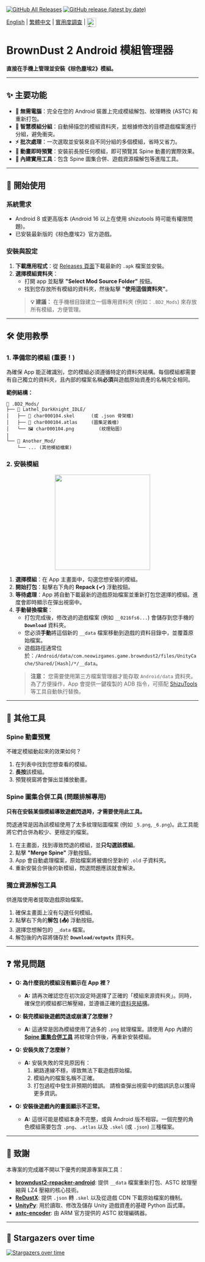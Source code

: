 [![GitHub All Releases](https://img.shields.io/github/downloads/Ark-Repoleved/BDroid_X/total)](https://github.com/Ark-Repoleved/BDroid_X/releases) [![GitHub release (latest by date)](https://img.shields.io/github/downloads/Ark-Repoleved/BDroid_X/latest/total)](https://github.com/Ark-Repoleved/BDroid_X/releases/latest)

[English](./README.md) | [繁體中文](./README.zh-TW.md) | [實用度調查](https://github.com/Ark-Repoleved/bd2-android-mod-manager/discussions/5) | <a href="https://ko-fi.com/issekisaji">
    <img alt="Static Badge" align="top" src="https://raw.githubusercontent.com/Ark-Repoleved/bd2-android-mod-manager/refs/heads/main/.github/sparkle-mug.gif" height="24">
</a>

# BrownDust 2 Android 模組管理器

**直接在手機上管理並安裝《棕色塵埃2》模組。**

---

## ✨ 主要功能

*   **📱 無需電腦**：完全在您的 Android 裝置上完成模組解包、紋理轉換 (ASTC) 和重新打包。
*   **🧠 智慧模組分組**：自動掃描您的模組資料夾，並根據修改的目標遊戲檔案進行分組，避免衝突。
*   **⚡ 批次處理**：一次選取並安裝來自不同分組的多個模組，省時又省力。
*   **👀 動畫即時預覽**：安裝前長按任何模組，即可預覽其 Spine 動畫的實際效果。
*   **🔧 內建實用工具**：包含 Spine 圖集合併、遊戲資源檔解包等進階工具。

---

## 🚀 開始使用

### 系統需求
*   Android 8 或更高版本 (Android 16 以上在使用 shizutools 時可能有權限問題)。
*   已安裝最新版的《棕色塵埃2》官方遊戲。

### 安裝與設定

1.  **下載應用程式**：從 [Releases 頁面](https://github.com/Ark-Repoleved/bd2-android-mod-manager/releases)下載最新的 `.apk` 檔案並安裝。
2.  **選擇模組資料夾**：
    *   打開 app 並點擊 **"Select Mod Source Folder"** 按鈕。
    *   找到您存放所有模組的資料夾，然後點擊 **"使用這個資料夾"**。
    > **💡 建議：** 在手機根目錄建立一個專用資料夾 (例如：`.BD2_Mods`) 來存放所有模組，方便管理。

---

## 🛠️ 使用教學

### 1. 準備您的模組 (重要！)

為確保 App 能正確識別，您的模組必須遵循特定的資料夾結構。每個模組都需要有自己獨立的資料夾，且內部的檔案名稱**必須**與遊戲原始資產的名稱完全相同。

**範例結構：**
```
📁 .BD2_Mods/
├── 📁 Lathel_DarkKnight_IDLE/
│   ├── 📄 char000104.skel      (或 .json 骨架檔)
│   ├── 📄 char000104.atlas     (圖集定義檔)
│   └── 🖼️ char000104.png         (紋理貼圖)
│
└── 📁 Another_Mod/
    └── ... (其他模組檔案)
```

### 2. 安裝模組

<p align="center">
  <img src="https://raw.githubusercontent.com/Ark-Repoleved/bd2-android-mod-manager/main/guide_video.gif" width="250">
</p>

1.  **選擇模組**：在 App 主畫面中，勾選您想安裝的模組。
2.  **開始打包**：點擊右下角的 **Repack (✓)** 浮動按鈕。
3.  **等待處理**：App 將自動下載最新的遊戲原始檔案並重新打包您選擇的模組。進度會即時顯示在彈出視窗中。
4.  **手動替換檔案**：
    *   打包完成後，修改過的遊戲檔案 (例如 `__0216fs6...`) 會儲存到您手機的 **`Download`** 資料夾。
    *   您必須**手動**將這個新的 `__data` 檔案移動到遊戲的資料目錄中，並覆蓋原始檔案。
    *   遊戲路徑通常位於：`/Android/data/com.neowizgames.game.browndust2/files/UnityCache/Shared/[Hash]/*/__data`。
    > **注意：** 您需要使用第三方檔案管理器才能存取 `Android/data` 資料夾。為了方便操作，App 會提供一鍵複製的 ADB 指令，可搭配 [ShizuTools](https://github.com/legendsayantan/ShizuTools) 等工具自動執行替換。

---

## 🔧 其他工具

### Spine 動畫預覽
不確定模組動起來的效果如何？
1.  在列表中找到您想查看的模組。
2.  **長按**該模組。
3.  預覽視窗將會彈出並播放動畫。

### Spine 圖集合併工具 (問題排解專用)
**只有在安裝某個模組導致遊戲閃退時，才需要使用此工具。** 

閃退通常是因為該模組使用了太多紋理貼圖檔案 (例如 `_5.png`, `_6.png`)。此工具能將它們合併為較少、更穩定的檔案。
1.  在主畫面，找到導致閃退的模組，並**只勾選該模組**。
2.  點擊 **"Merge Spine"** 浮動按鈕。
3.  App 會自動處理檔案，原始檔案將被備份至新的 `.old` 子資料夾。
4.  重新安裝合併後的新模組，閃退問題應該就會解決。

### 獨立資源解包工具
供進階使用者提取遊戲原始檔案。
1.  確保主畫面上沒有勾選任何模組。
2.  點擊右下角的**解包 (📤)** 浮動按鈕。
3.  選擇您想解包的 `__data` 檔案。
4.  解包後的內容將儲存於 **`Download/outputs`** 資料夾。

---

## ❓ 常見問題

*   **Q: 為什麼我的模組沒有顯示在 App 裡？**
    *   **A:** 請再次確認您在初次設定時選擇了正確的「模組來源資料夾」。同時，確保您的模組都已解壓縮，並遵循正確的[資料夾結構](#1-準備您的模組-重要)。

*   **Q: 裝完模組後遊戲閃退或崩潰了怎麼辦？**
    *   **A:** 這通常是因為模組使用了過多的 `.png` 紋理檔案。請使用 App 內建的 **[Spine 圖集合併工具](#spine-圖集合併工具-問題排解專用)** 將紋理合併後，再重新安裝模組。

*   **Q: 安裝失敗了怎麼辦？**
    *   **A:** 安裝失敗的常見原因有：
        1.  網路連線不穩，導致無法下載遊戲原始檔。
        2.  模組內的檔案名稱不正確。
        3.  打包過程中發生非預期的錯誤。
        請檢查彈出視窗中的錯誤訊息以獲得更多資訊。

*   **Q: 安裝後遊戲內的畫面顯示不正常。**
    *   **A:** 這很可能是模組本身不完整，或與 Android 版不相容。一個完整的角色模組需要包含 `.png`、`.atlas` 以及 `.skel` (或 `.json`) 三種檔案。

---

## 🙏 致謝

本專案的完成離不開以下優秀的開源專案與工具：

*   **[browndust2-repacker-android](https://codeberg.org/kxdekxde/browndust2-repacker-android)**: 提供 `__data` 檔案重新打包、ASTC 紋理壓縮與 LZ4 壓縮的核心技術。
*   **[ReDustX](https://github.com/Jelosus2/ReDustX)**: 提供 `.json` 轉 `.skel` 以及從遊戲 CDN 下載原始檔案的機制。
*   **[UnityPy](https://github.com/K0lb3/UnityPy)**: 用於讀取、修改及儲存 Unity 遊戲資產的基礎 Python 函式庫。
*   **[astc-encoder](https://github.com/ARM-software/astc-encoder)**: 由 ARM 官方提供的 ASTC 紋理編碼器。

---

## 🌟 Stargazers over time
[![Stargazers over time](https://starchart.cc/Ark-Repoleved/BDroid_X.svg?variant=adaptive)](https://starchart.cc/Ark-Repoleved/BDroid_X)
